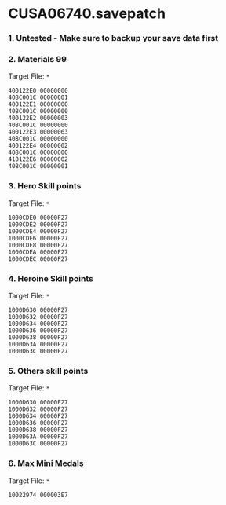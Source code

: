 # CUSA06740.savepatch

### 1. Untested - Make sure to backup your save data first
### 2. Materials 99

Target File: `*`

```
400122E0 00000000
408C001C 00000001
400122E1 00000000
408C001C 00000000
400122E2 00000003
408C001C 00000000
400122E3 00000063
408C001C 00000000
400122E4 00000002
408C001C 00000000
410122E6 00000002
408C001C 00000001
```

### 3. Hero Skill points

Target File: `*`

```
1000CDE0 00000F27
1000CDE2 00000F27
1000CDE4 00000F27
1000CDE6 00000F27
1000CDE8 00000F27
1000CDEA 00000F27
1000CDEC 00000F27
```

### 4. Heroine Skill points

Target File: `*`

```
1000D630 00000F27
1000D632 00000F27
1000D634 00000F27
1000D636 00000F27
1000D638 00000F27
1000D63A 00000F27
1000D63C 00000F27
```

### 5. Others skill points

Target File: `*`

```
1000D630 00000F27
1000D632 00000F27
1000D634 00000F27
1000D636 00000F27
1000D638 00000F27
1000D63A 00000F27
1000D63C 00000F27
```

### 6. Max Mini Medals

Target File: `*`

```
10022974 000003E7
```

